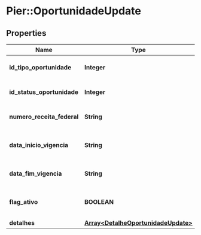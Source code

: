 # Pier::OportunidadeUpdate

## Properties
Name | Type | Description | Notes
------------ | ------------- | ------------- | -------------
**id_tipo_oportunidade** | **Integer** | C\u00C3\u00B3digo identificador do tipo oportunidade | 
**id_status_oportunidade** | **Integer** | C\u00C3\u00B3digo identificador do status oportunidade | 
**numero_receita_federal** | **String** | N\u00C3\u00BAmero receita federal do cliente | 
**data_inicio_vigencia** | **String** | In\u00C3\u00ADcio da vig\u00C3\u00AAncia da oportunidade | 
**data_fim_vigencia** | **String** | Fim da vig\u00C3\u00AAncia da oportunidade | 
**flag_ativo** | **BOOLEAN** | Atributo que indica se a oportunidade est\u00C3\u00A1 ativa | 
**detalhes** | [**Array&lt;DetalheOportunidadeUpdate&gt;**](DetalheOportunidadeUpdate.md) | Lista de detalhes | 


